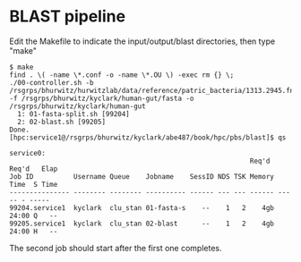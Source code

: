 # BLAST pipeline

Edit the Makefile to indicate the input/output/blast directories, then type
"make"

```
$ make
find . \( -name \*.conf -o -name \*.OU \) -exec rm {} \;
./00-controller.sh -b /rsgrps/bhurwitz/hurwitzlab/data/reference/patric_bacteria/1313.2945.fna -f /rsgrps/bhurwitz/kyclark/human-gut/fasta -o /rsgrps/bhurwitz/kyclark/human-gut
  1: 01-fasta-split.sh [99204]
  2: 02-blast.sh [99205]
Done.
[hpc:service1@/rsgrps/bhurwitz/kyclark/abe487/book/hpc/pbs/blast]$ qs

service0:
                                                            Req'd  Req'd   Elap
Job ID          Username Queue    Jobname    SessID NDS TSK Memory Time  S Time
--------------- -------- -------- ---------- ------ --- --- ------ ----- - -----
99204.service1  kyclark  clu_stan 01-fasta-s    --    1   2    4gb 24:00 Q   --
99205.service1  kyclark  clu_stan 02-blast      --    1   2    4gb 24:00 H   --
```

The second job should start after the first one completes.
